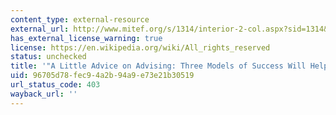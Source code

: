 ```yaml
---
content_type: external-resource
external_url: http://www.mitef.org/s/1314/interior-2-col.aspx?sid=1314&gid=5&pgid=5788
has_external_license_warning: true
license: https://en.wikipedia.org/wiki/All_rights_reserved
status: unchecked
title: '"A Little Advice on Advising: Three Models of Success Will Help"'
uid: 96705d78-fec9-4a2b-94a9-e73e21b30519
url_status_code: 403
wayback_url: ''
---
```

